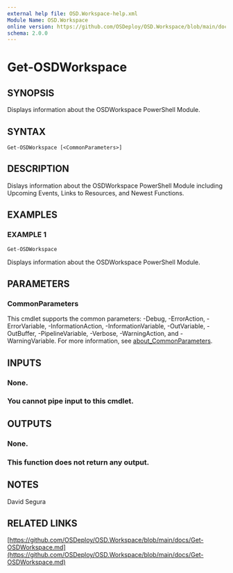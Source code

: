 ```yaml
---
external help file: OSD.Workspace-help.xml
Module Name: OSD.Workspace
online version: https://github.com/OSDeploy/OSD.Workspace/blob/main/docs/Get-OSDWorkspace.md
schema: 2.0.0
---
```


# Get-OSDWorkspace

## SYNOPSIS
Displays information about the OSDWorkspace PowerShell Module.

## SYNTAX

```
Get-OSDWorkspace [<CommonParameters>]
```

## DESCRIPTION
Dislays information about the OSDWorkspace PowerShell Module including Upcoming Events, Links to Resources, and Newest Functions.

## EXAMPLES

### EXAMPLE 1
```
Get-OSDWorkspace
```

Displays information about the OSDWorkspace PowerShell Module.

## PARAMETERS

### CommonParameters
This cmdlet supports the common parameters: -Debug, -ErrorAction, -ErrorVariable, -InformationAction, -InformationVariable, -OutVariable, -OutBuffer, -PipelineVariable, -Verbose, -WarningAction, and -WarningVariable. For more information, see [about_CommonParameters](http://go.microsoft.com/fwlink/?LinkID=113216).

## INPUTS

### None.
### You cannot pipe input to this cmdlet.
## OUTPUTS

### None.
### This function does not return any output.
## NOTES
David Segura

## RELATED LINKS

[https://github.com/OSDeploy/OSD.Workspace/blob/main/docs/Get-OSDWorkspace.md](https://github.com/OSDeploy/OSD.Workspace/blob/main/docs/Get-OSDWorkspace.md)


